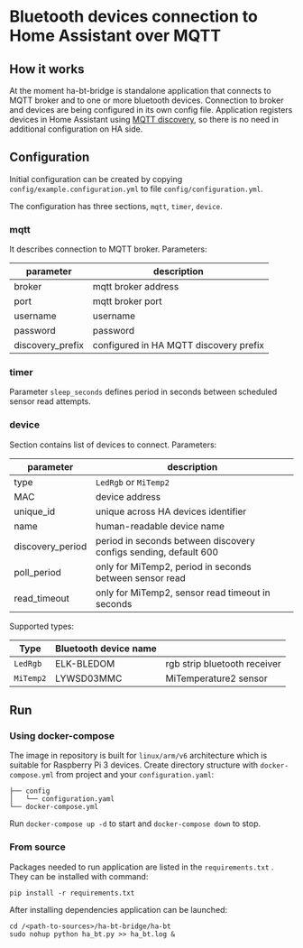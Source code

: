 # Bluetooth devices connection to Home Assistant over MQTT

## How it works

At the moment ha-bt-bridge is standalone application that connects to MQTT broker and to 
one or more bluetooth devices. Connection to broker and devices are being configured in its own config file. 
Application registers devices in Home Assistant 
using [MQTT discovery](https://www.home-assistant.io/docs/mqtt/discovery/), so there is no need 
in additional configuration on HA side.

## Configuration

Initial configuration can be created by copying `config/example.configuration.yml` to file `config/configuration.yml`.

The configuration has three sections, `mqtt`, `timer`, `device`.

### mqtt

It describes connection to MQTT broker. Parameters:

| parameter      | description                            |
|----------------|----------------------------------------|
|broker          | mqtt broker address                    |
|port            | mqtt broker port                       |
|username        | username                               |
|password        | password                               |
|discovery_prefix| configured in HA MQTT discovery prefix |

### timer

Parameter `sleep_seconds` defines period in seconds between scheduled sensor read attempts.

### device

Section contains list of devices to connect. Parameters:

| parameter        | description                                                     |
|------------------|-----------------------------------------------------------------|
| type             | `LedRgb` or `MiTemp2`                                           |
| MAC              | device address                                                  |
| unique_id        | unique across HA devices identifier                             |
| name             | human-readable device name                                      |
| discovery_period | period in seconds between discovery configs sending, default 600|
| poll_period      | only for MiTemp2, period in seconds between sensor read         |
| read_timeout     | only for MiTemp2, sensor read timeout in seconds                |

Supported types:

| Type      | Bluetooth device name |                              |
|-----------|-----------------------|------------------------------|
| `LedRgb`  | ELK-BLEDOM            | rgb strip bluetooth receiver |
| `MiTemp2` | LYWSD03MMC            | MiTemperature2 sensor        |


## Run

### Using docker-compose

The image in repository is built for `linux/arm/v6` architecture which is suitable for Raspberry Pi 3 devices.
Create directory structure with `docker-compose.yml` from project and your `configuration.yaml`:
```
├── config
│   └── configuration.yaml
└── docker-compose.yml
```
Run `docker-compose up -d` to start and `docker-compose down` to stop.

### From source

Packages needed to run application are listed in the `requirements.txt` .
They can be installed with command:
```
pip install -r requirements.txt
```
After installing dependencies application can be launched:

```
cd /<path-to-sources>/ha-bt-bridge/ha-bt
sudo nohup python ha_bt.py >> ha_bt.log &
```